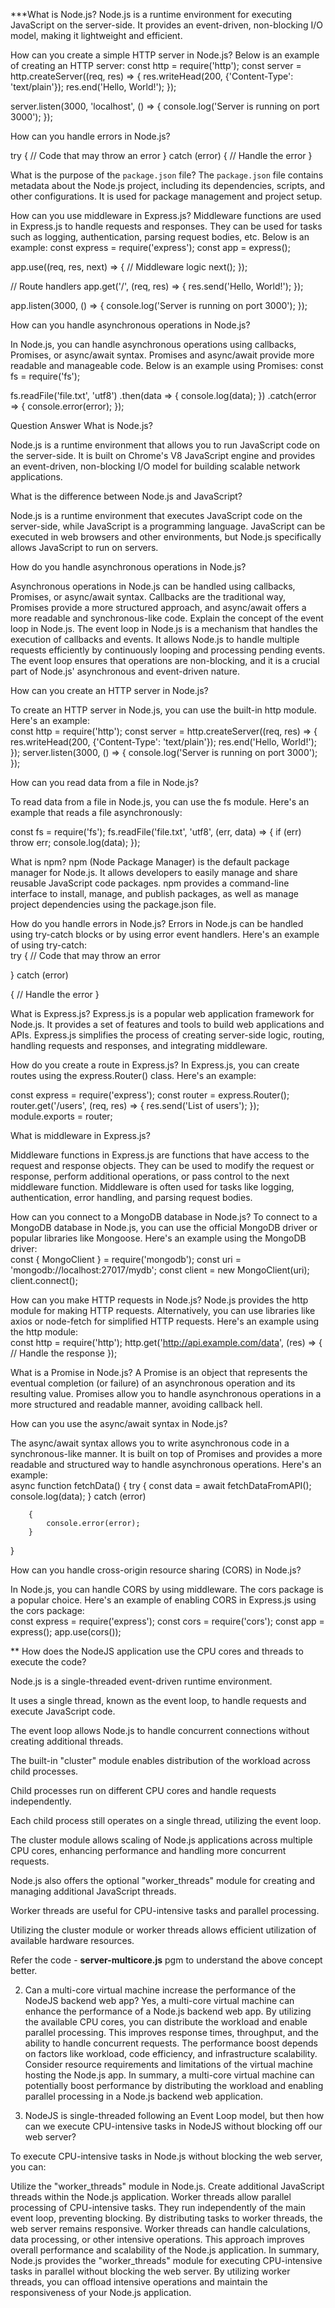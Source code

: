 
***What is Node.js?
Node.js is a runtime environment for executing JavaScript on the server-side. It provides an event-driven, non-blocking I/O model, making it lightweight and efficient.

How can you create a simple HTTP server in Node.js?
Below is an example of creating an HTTP server:
const http = require('http');
const server = http.createServer((req, res) => {
res.writeHead(200, {'Content-Type': 'text/plain'});
res.end('Hello, World!');
});

server.listen(3000, 'localhost', () => {
console.log('Server is running on port 3000');
});

How can you handle errors in Node.js?

try {
  // Code that may throw an error
} catch (error) {
  // Handle the error
}

What is the purpose of the `package.json` file?
The `package.json` file contains metadata about the Node.js project, including its dependencies, scripts, and other configurations. It is used for package management and project setup.

How can you use middleware in Express.js?
Middleware functions are used in Express.js to handle requests and responses. They can be used for tasks such as logging, authentication, parsing request bodies, etc. Below is an example:
const express = require('express');
const app = express();

app.use((req, res, next) => {
  // Middleware logic
  next();
});

// Route handlers
app.get('/', (req, res) => {
  res.send('Hello, World!');
});

app.listen(3000, () => {
  console.log('Server is running on port 3000');
});


How can you handle asynchronous operations in Node.js?

In Node.js, you can handle asynchronous operations using callbacks, Promises, or async/await syntax. Promises and async/await provide more readable and manageable code. Below is an example using Promises:
const fs = require('fs');

fs.readFile('file.txt', 'utf8')
  .then(data => {
    console.log(data);
  })
  .catch(error => {
    console.error(error);
  });



Question	                  Answer
What is Node.js?

Node.js is a runtime environment that allows you to run JavaScript code on the server-side. It is built on Chrome's V8 JavaScript engine and provides an event-driven, non-blocking I/O model for building scalable network applications.

What is the difference between Node.js and JavaScript?

Node.js is a runtime environment that executes JavaScript code on the server-side, while JavaScript is a programming language. JavaScript can be executed in web browsers and other environments, but Node.js specifically allows JavaScript to run on servers.

How do you handle asynchronous operations in Node.js?

Asynchronous operations in Node.js can be handled using callbacks, Promises, or async/await syntax. Callbacks are the traditional way, Promises provide a more structured approach, and async/await offers a more readable and synchronous-like code.
Explain the concept of the event loop in Node.js.	The event loop in Node.js is a mechanism that handles the execution of callbacks and events. It allows Node.js to handle multiple requests efficiently by continuously looping and processing pending events. The event loop ensures that operations are non-blocking, and it is a crucial part of Node.js' asynchronous and event-driven nature.

How can you create an HTTP server in Node.js?

To create an HTTP server in Node.js, you can use the built-in http module. Here's an example: <br>
const http = require('http'); 
const server = http.createServer((req, res) => { res.writeHead(200, {'Content-Type': 'text/plain'}); 
res.end('Hello, World!'); }); 
server.listen(3000, () => { console.log('Server is running on port 3000'); });

How can you read data from a file in Node.js?

To read data from a file in Node.js, you can use the fs module. Here's an example that reads a file asynchronously: <br>

const fs = require('fs');
fs.readFile('file.txt', 'utf8', (err, data) => { if (err) throw err; console.log(data); });

What is npm?
npm (Node Package Manager) is the default package manager for Node.js. It allows developers to easily manage and share reusable JavaScript code packages. npm provides a command-line interface to install, manage, and publish packages, as well as manage project dependencies using the package.json file.

How do you handle errors in Node.js?
Errors in Node.js can be handled using try-catch blocks or by using error event handlers. Here's an example of using try-catch: <br>
try
{ 
// Code that may throw an error

} catch (error)

{ // Handle the error }

What is Express.js?
Express.js is a popular web application framework for Node.js. It provides a set of features and tools to build web applications and APIs. Express.js simplifies the process of creating server-side logic, routing, handling requests and responses, and integrating middleware.

How do you create a route in Express.js?
In Express.js, you can create routes using the express.Router() class. Here's an example: <br>

const express = require('express');
const router = express.Router();
router.get('/users', (req, res) => { res.send('List of users'); });
module.exports = router;

What is middleware in Express.js?

Middleware functions in Express.js are functions that have access to the request and response objects. They can be used to modify the request or response, perform additional operations, or pass control to the next middleware function. Middleware is often used for tasks like logging, authentication, error handling, and parsing request bodies.

How can you connect to a MongoDB database in Node.js?
To connect to a MongoDB database in Node.js, you can use the official MongoDB driver or popular libraries like Mongoose. Here's an example using the MongoDB driver: <br>const { MongoClient } = require('mongodb'); const uri = 'mongodb://localhost:27017/mydb'; const client = new MongoClient(uri); client.connect();

How can you make HTTP requests in Node.js?
Node.js provides the http module for making HTTP requests. Alternatively, you can use libraries like axios or node-fetch for simplified HTTP requests. Here's an example using the http module: <br>const http = require('http'); http.get('http://api.example.com/data', (res) => { // Handle the response });

What is a Promise in Node.js?
A Promise is an object that represents the eventual completion (or failure) of an asynchronous operation and its resulting value. Promises allow you to handle asynchronous operations in a more structured and readable manner, avoiding callback hell.

How can you use the async/await syntax in Node.js?

The async/await syntax allows you to write asynchronous code in a synchronous-like manner. It is built on top of Promises and provides a more readable and structured way to handle asynchronous operations. Here's an example:<br>
async function fetchData()
{
    try {
        const data = await fetchDataFromAPI();
        console.log(data);
        } catch (error)

        {
            console.error(error);
        }
}

How can you handle cross-origin resource sharing (CORS) in Node.js?

In Node.js, you can handle CORS by using middleware. The cors package is a popular choice.
Here's an example of enabling CORS in Express.js using the cors package:<br>
const express = require('express');
const cors = require('cors');
const app = express(); app.use(cors());





** How does the NodeJS application use the CPU cores and threads to execute the code?

Node.js is a single-threaded event-driven runtime environment.

It uses a single thread, known as the event loop, to handle requests and execute JavaScript code.

The event loop allows Node.js to handle concurrent connections without creating additional threads.

The built-in "cluster" module enables distribution of the workload across child processes.

Child processes run on different CPU cores and handle requests independently.

Each child process still operates on a single thread, utilizing the event loop.

The cluster module allows scaling of Node.js applications across multiple CPU cores, enhancing performance and handling more concurrent requests.

Node.js also offers the optional "worker_threads" module for creating and managing additional JavaScript threads.

Worker threads are useful for CPU-intensive tasks and parallel processing.

Utilizing the cluster module or worker threads allows efficient utilization of available hardware resources.

Refer the code - **server-multicore.js** pgm to understand the above concept better.


2. Can a multi-core virtual machine increase the performance of the NodeJS backend web app?
Yes, a multi-core virtual machine can enhance the performance of a Node.js backend web app.
By utilizing the available CPU cores, you can distribute the workload and enable parallel processing.
This improves response times, throughput, and the ability to handle concurrent requests.
The performance boost depends on factors like workload, code efficiency, and infrastructure scalability.
Consider resource requirements and limitations of the virtual machine hosting the Node.js app.
In summary, a multi-core virtual machine can potentially boost performance by distributing the workload and enabling parallel processing in a Node.js backend web application.

3. NodeJS is single-threaded following an Event Loop model, but then how can we execute CPU-intensive tasks in NodeJS without blocking off our web server?

To execute CPU-intensive tasks in Node.js without blocking the web server, you can:

Utilize the "worker_threads" module in Node.js.
Create additional JavaScript threads within the Node.js application.
Worker threads allow parallel processing of CPU-intensive tasks.
They run independently of the main event loop, preventing blocking.
By distributing tasks to worker threads, the web server remains responsive.
Worker threads can handle calculations, data processing, or other intensive operations.
This approach improves overall performance and scalability of the Node.js application.
In summary, Node.js provides the "worker_threads" module for executing CPU-intensive tasks in parallel without blocking the web server. By utilizing worker threads, you can offload intensive operations and maintain the responsiveness of your Node.js application.




